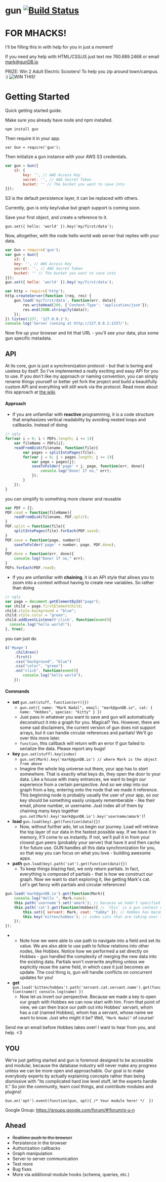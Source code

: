 gun [![Build Status](https://travis-ci.org/amark/gun.svg?branch=master)](https://travis-ci.org/amark/gun)
===

FOR MHACKS!
===
I'll be filling this in with help for you in just a moment!

If you need any help with HTML/CSS/JS just text me 760.689.2468 or email mark@gunDB.io

PRIZE: Win 2 Adult Electric Scooters! To help you zip around town/campus. :)
![WIN THIS!](http://ecx.images-amazon.com/images/I/71kVRVWvTxL._SL1500_.jpg)

Getting Started
===
Quick getting started guide.

Make sure you already have node and npm installed.

`npm install gun`

Then require it in your app.

`var Gun = require('gun');`

Then initialize a gun instance with your AWS S3 credentials.

```JavaScript
var gun = Gun({
	s3: {
		key: '', // AWS Access Key
		secret: '', // AWS Secret Token
		bucket: '' // The bucket you want to save into
}});
```

S3 is the default persistence layer, it can be replaced with others.

Currently, gun is only key/value but graph support is coming soon.

Save your first object, and create a reference to it.

`gun.set({ hello: 'world' }).key('my/first/data');`

Now, altogether, with the node hello world web server that replies with your data.

```JavaScript
var Gun = require('gun');
var gun = Gun({
	s3: {
  	key: '', // AWS Access Key
  	secret: '', // AWS Secret Token
  	bucket: '' // The bucket you want to save into
}});
gun.set({ hello: 'world' }).key('my/first/data');

var http = require('http');
http.createServer(function (req, res) {
	gun.load('my/first/data', function(err, data){
		res.writeHead(200, {'Content-Type': 'application/json'});
		res.end(JSON.stringify(data));
	});
}).listen(1337, '127.0.0.1');
console.log('Server running at http://127.0.0.1:1337/');
```

Now fire up your browser and hit that URL - you'll see your data, plus some gun specific metadata.

## API
At its core, gun is just a synchronization protocol - but that is boring and useless by itself. So I've implemented a really exciting and easy API for you to use. If you don't like my approach or naming convention, you can simply rename things yourself or better yet fork the project and build a beautifully custom API and everything will still work via the protocol. Read more about this approach at [the wiki](https://github.com/amark/gun/wiki/API-Design-Philosophy:-Reactive-&-Chainable).

#### Approach
- If you are unfamiliar with **reactive** programming, it is a code structure that emphasizes vertical readability by avoiding nested loops and callbacks. Instead of doing
```javascript
// ugly
for(var i = 0; i < PDFs.length; i += 1){
	var fileName = PDFs[i];
	readFromDisk(filename, function(file){
		var pages = splitIntoPages(file);
		for(var j = 0; j < pages.length; j += 1){
			var page = pages[j];
			saveToFolder('page' + j, page, function(err, done){
				console.log("Done! If no," err);
			});
		}
	});
}
```
you can simplify to something more clearer and reusable
```javascript
var PDF = {};
PDF.read = function(fileName){
	readFromDisk(filename, PDF.split);
}
PDF.split = function(file){
	splitIntoPages(file).forEach(PDF.save);
}
PDF.save = function(page, number){
	saveToFolder('page' + number, page, PDF.done);
}
PDF.done = function(err, done){
	console.log("Done! If no," err);
}
PDFs.forEach(PDF.read);
```
- If you are unfamiliar with **chaining**, it is an API style that allows you to zoom into a context without having to create new variables. So rather than doing
```javascript
// ugly
var page = document.getElementById("page");
var child = page.firstElementChild;
child.style.background = "blue";
child.style.color = "green";
child.addEventListener('click', function(event){
  console.log("hello world!");
}, true);
```
you can just do
```javascript
$('#page')
	.children()
	.first()
	.css("background", "blue")
	.css("color", "green")
	.on("click", function(event){
		console.log("hello world");
	});
```

#### Commands
- **set** `gun.set(stuff, function(err){})`
	- `gun.set({ name: "Mark Nadal", email: "mark@gunDB.io", cat: { name: "Hobbes", species: "kitty" } })`
 	- Just pass in whatever you want to save and gun will automatically deconstruct it into a graph for you. Magical? Yes.
 	However, there are some sad disclaimers, the current version of gun does not support arrays,
	but it can handle circular references and partials! We'll go over this more later.
	- `function`, this callback will return with an error if gun failed to serialize the data.
	Please report any bugs!
- **key** `gun.set(stuff).key(index)`
	- `gun.set(Mark).key('mark@gunDB.io') // where Mark is the object from above`
	- Imagine the whole big universe out there, your app has to _start_ somewhere.
	That is exactly what keys do, they open the door to your data.
	Like a house with many entrances, we want to begin our experience from a certain perspective.
	And so we step into our graph from a key, entering onto the node that we made it reference.
	This beginning node is probably usually the user of your app,
	so our key should be something easily uniquely rememberable -
	like their email, phone number, or username.
	Just index all of them by chaining many keys together `gun.set(Mark).key('mark@gunDB.io').key('username/amark')`!
- **load** `gun.load(key).get(function(data){})`
	- Now, without further ado, let us begin our journey.
	Load will retrieve the top layer of our data in the fastest possible way.
	If we have it in memory, it'll come to us instantly.
	If not, we'll pull it in from your closest gun peers (probably your server) that have it
	and then cache it for future use. GUN handles all this data synchronization for you,
	so that way you can focus on what you love - building awesome apps.
- **path** `gun.load(key).path('cat').get(function(data){})`
	- To keep things blazing fast, we only return partials.
	In fact, everything is composed of partials - that is how we construct our graph.
	Now we want to start exploring it, like getting Mark's cat.
	Let's get fancy with partials and circular references!
```javascript
gun.load('mark@gunDB.io').get(function(Mark){
	console.log("Hello ", Mark.name);
	this.path('username').set('amark'); // because we hadn't specified this yet!
	this.path('cat').get(function(Hobbes){ // `this` is a gun context of the node.
		this.set({ servant: Mark, coat: "tabby" }); // Hobbes has become Mark's master!
		this.key('kitten/hobbes'); // index cats that are taking over the internet!
	});
});
```
- 
	- Note how we were able to use path to navigate into a field and set its value.
	We are also able to use path to follow relations into other nodes, like Hobbes.
	Notice how we performed a set directly on Hobbes -
	gun handled the complexity of merging the new data into the existing data.
	Partials won't overwrite anything unless we explicitly reuse the same field,
	in which case it just becomes an update.
	The cool thing is, gun will handle conflicts on concurrent updates for you!
- **get** `gun.load('kitten/hobbes').path('servant.cat.servant.name').get(function(name){ console.log(name) })`
	- Now let us invert our perspective. Because we made a key to open our graph with Hobbes
	we can now start with him. From that point of view,
	we can then trace our path out into Hobbes' servant,
	whom has a cat (named Hobbes),
	whom has a servant, whose name we want to know.
	Just who might it be? Well, `"Mark Nadal"` of course!

Send me an email before Hobbes takes over! I want to hear from you, and help. <3

## YOU
We're just getting started and gun is foremost designed to be accessible and modular, because the database industry will never make any progress unless we can be more open and approachable. Our goal is to make everybody experts by actually explaining concepts rather than being dismissive with "its complicated hard low level stuff, let the experts handle it." So join the community, learn cool things, and contribute modules and plugins!

`Gun.on('opt').event(function(gun, opt){ /* Your module here! */  })`

Google Group: https://groups.google.com/forum/#!forum/g-u-n

## Ahead
- ~~Realtime push to the browser~~
- Persistence in the browser
- Authorization callbacks
- Graph manipulation
- Server to server communication
- Test more
- Bug fixes
- More via additional module hooks (schema, queries, etc.)
